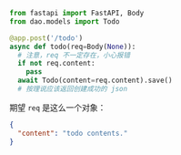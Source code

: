 ``` python
from fastapi import FastAPI, Body
from dao.models import Todo

@app.post('/todo')
async def todo(req=Body(None)):
  # 注意，req 不一定存在，小心报错
  if not req.content:
    pass
  await Todo(content=req.content).save()
  # 按理说应该返回创建成功的 json
```

期望 `req` 是这么一个对象：

``` json
{
  "content": "todo contents."
}
```

